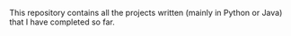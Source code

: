 This repository contains all the projects written (mainly in Python or Java) that I have completed so far.
